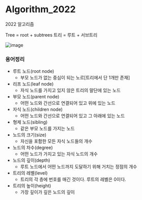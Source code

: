 # Algorithm_2022
2022 알고리즘

Tree = root + subtrees
트리 = 루트 + 서브트리

![image](https://user-images.githubusercontent.com/107015573/212139517-71e8b4ad-8280-42a9-a17a-9ad9cfdd923e.png)
### 용어정리

- 루트 노드(root node)
  - 부모 노드가 없는 중심이 되는 노르[트리에서 단 1개만 존재]
- 리프 노드(leaf node)
  - 자식 노드를 가지고 있지 않은 트리의 말단에 있는 노드
- 부모 노드(parent node)
  - 어떤 노드와 간선으로 연결되어 있고 위에 있는 노드
- 자식 노드(children node)
  - 어떤 노드와 간선으로 연결되어 있고 그 아래에 있는 노드
- 형제 노드(sibling)
  - 같은 부모 노드를 가지는 노드
- 노드의 크기(size)
  - 자신을 포함한 모든 자식 노드들의 개수
- 노드의 차수(degree)
  - 어떤 노드가 가지고 있는 자식 노드의 개수
- 노드의 깊이(depth)
  - 루트 노드에서 어떤 노드까지 도달하기 위해 거치는 정점의 개수
- 트리의 레벨(level)
  - 트리의 각 층에 번호를 매긴 것이다. 루트의 레벨은 0이다.
- 트리의 높이(height)
  - 가장 깊이가 깊은 노드의 깊이

